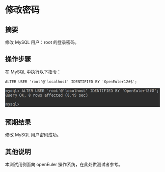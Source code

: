 # 修改密码

## 摘要

修改 MySQL 用户：root 的登录密码。

## 操作步骤

在 MySQL 中执行以下指令：

```
ALTER USER 'root'@'localhost' IDENTIFIED BY 'OpenEuler12#$';
```

![修改密码-1](./img/修改密码-1.png)

## 预期结果

修改 MySQL 用户密码成功。

## 其他说明

本测试用例面向 openEuler 操作系统，在此处供测试者参考。
